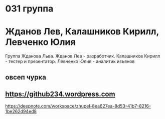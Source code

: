 # 031 группа
# Жданов Лев, Калашников Кирилл, Левченко Юлия
Группа Жданова Льва.
  Жданов Лев - разработчик.
  Калашников Кирилл - тестер и презентатор.
  Левченко Юлия - аналитик изъянов
## овсеп чурка
## https://github234.wordpress.com
https://deepnote.com/workspace/zhupel-8ea627ea-8d53-41b7-8216-1be262d94ed8
